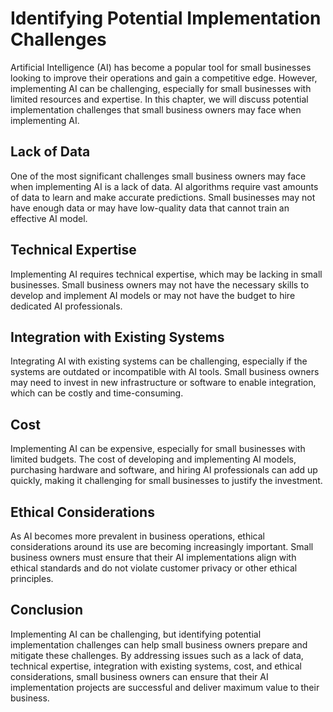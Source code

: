 Identifying Potential Implementation Challenges
===============================================================================================================

Artificial Intelligence (AI) has become a popular tool for small businesses looking to improve their operations and gain a competitive edge. However, implementing AI can be challenging, especially for small businesses with limited resources and expertise. In this chapter, we will discuss potential implementation challenges that small business owners may face when implementing AI.

Lack of Data
------------

One of the most significant challenges small business owners may face when implementing AI is a lack of data. AI algorithms require vast amounts of data to learn and make accurate predictions. Small businesses may not have enough data or may have low-quality data that cannot train an effective AI model.

Technical Expertise
-------------------

Implementing AI requires technical expertise, which may be lacking in small businesses. Small business owners may not have the necessary skills to develop and implement AI models or may not have the budget to hire dedicated AI professionals.

Integration with Existing Systems
---------------------------------

Integrating AI with existing systems can be challenging, especially if the systems are outdated or incompatible with AI tools. Small business owners may need to invest in new infrastructure or software to enable integration, which can be costly and time-consuming.

Cost
----

Implementing AI can be expensive, especially for small businesses with limited budgets. The cost of developing and implementing AI models, purchasing hardware and software, and hiring AI professionals can add up quickly, making it challenging for small businesses to justify the investment.

Ethical Considerations
----------------------

As AI becomes more prevalent in business operations, ethical considerations around its use are becoming increasingly important. Small business owners must ensure that their AI implementations align with ethical standards and do not violate customer privacy or other ethical principles.

Conclusion
----------

Implementing AI can be challenging, but identifying potential implementation challenges can help small business owners prepare and mitigate these challenges. By addressing issues such as a lack of data, technical expertise, integration with existing systems, cost, and ethical considerations, small business owners can ensure that their AI implementation projects are successful and deliver maximum value to their business.
